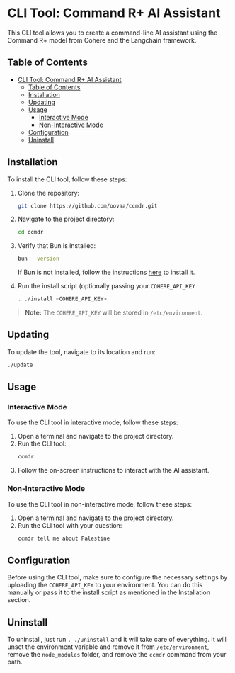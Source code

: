 # CLI Tool: Command R+ AI Assistant

This CLI tool allows you to create a command-line AI assistant using the Command R+ model from Cohere and the Langchain framework.

## Table of Contents

- [CLI Tool: Command R+ AI Assistant](#cli-tool-command-r-ai-assistant)
  - [Table of Contents](#table-of-contents)
  - [Installation](#installation)
  - [Updating](#updating)
  - [Usage](#usage)
    - [Interactive Mode](#interactive-mode)
    - [Non-Interactive Mode](#non-interactive-mode)
  - [Configuration](#configuration)
  - [Uninstall](#uninstall)



## Installation

To install the CLI tool, follow these steps:

1. Clone the repository:
    ```sh
    git clone https://github.com/oovaa/ccmdr.git
    ```
2. Navigate to the project directory:
    ```sh
    cd ccmdr
    ```
3. Verify that Bun is installed:
    ```sh
    bun --version
    ```

    If Bun is not installed, follow the instructions [here](https://bun.sh/docs/installation) to install it.

4. Run the install script (optionally passing your `COHERE_API_KEY`
    ```sh
    . ./install <COHERE_API_KEY>
    ```

> **Note:** The `COHERE_API_KEY` will be stored in `/etc/environment`.

## Updating

To update the tool, navigate to its location and run:
```sh
./update
```

## Usage

### Interactive Mode

To use the CLI tool in interactive mode, follow these steps:

1. Open a terminal and navigate to the project directory.
2. Run the CLI tool:
    ```sh
    ccmdr
    ```
3. Follow the on-screen instructions to interact with the AI assistant.

### Non-Interactive Mode

To use the CLI tool in non-interactive mode, follow these steps:

1. Open a terminal and navigate to the project directory.
2. Run the CLI tool with your question:
    ```sh
    ccmdr tell me about Palestine
    ```

## Configuration

Before using the CLI tool, make sure to configure the necessary settings by uploading the `COHERE_API_KEY` to your environment. You can do this manually or pass it to the install script as mentioned in the Installation section.

## Uninstall

To uninstall, just run `. ./uninstall` and it will take care of everything. It will unset the environment variable and remove it from `/etc/environment`, remove the `node_modules` folder, and remove the `ccmdr` command from your path.